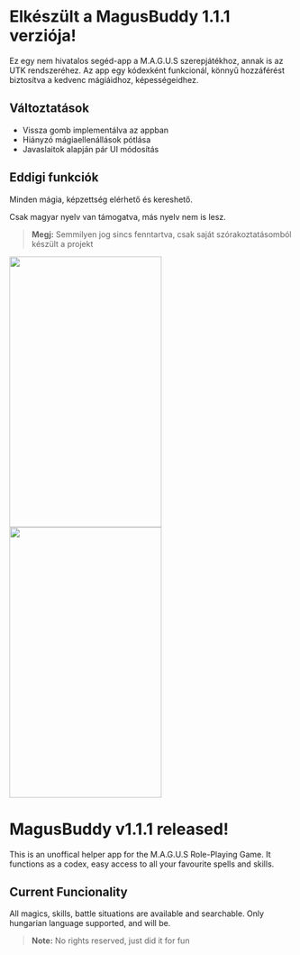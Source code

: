 # Elkészült a MagusBuddy 1.1.1 verziója!
Ez egy nem hivatalos segéd-app a M.A.G.U.S szerepjátékhoz, annak is az UTK rendszeréhez. Az app egy kódexként funkcionál, könnyű hozzáférést biztosítva a kedvenc mágiáidhoz, képességeidhez.
## Változtatások
 * Vissza gomb implementálva az appban
 * Hiányzó mágiaellenállások pótlása
 * Javaslaitok alapján pár UI módosítás
## Eddigi funkciók
Minden mágia, képzettség elérhető és kereshető.

Csak magyar nyelv van támogatva, más nyelv nem is lesz.
> **Megj:** Semmilyen jog sincs fenntartva, csak saját szórakoztatásomból készült a projekt

<img src="https://user-images.githubusercontent.com/51833257/98726112-5c90eb80-2396-11eb-9a5c-e2ec8fa26e06.png" width="270" height="480">             <img src="https://user-images.githubusercontent.com/51833257/98726118-5ef34580-2396-11eb-8f2b-e594167c2f14.png" width="270" height="480">

# MagusBuddy v1.1.1 released!
This is an unoffical helper app for the M.A.G.U.S Role-Playing Game. It functions as a codex, easy access to all your favourite spells and skills.
## Current Funcionality
All magics, skills, battle situations are available and searchable.
Only hungarian language supported, and will be.
> **Note:** No rights reserved, just did it for fun
